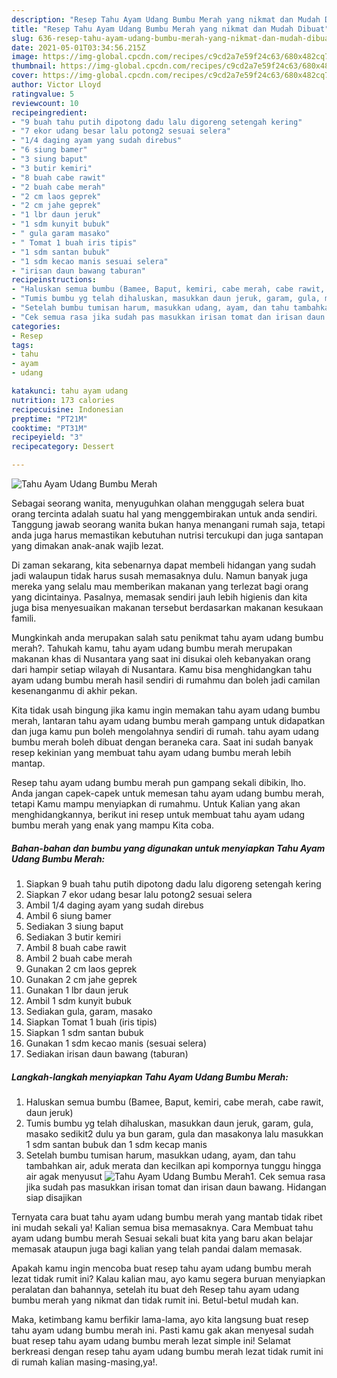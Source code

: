 ```yaml
---
description: "Resep Tahu Ayam Udang Bumbu Merah yang nikmat dan Mudah Dibuat"
title: "Resep Tahu Ayam Udang Bumbu Merah yang nikmat dan Mudah Dibuat"
slug: 636-resep-tahu-ayam-udang-bumbu-merah-yang-nikmat-dan-mudah-dibuat
date: 2021-05-01T03:34:56.215Z
image: https://img-global.cpcdn.com/recipes/c9cd2a7e59f24c63/680x482cq70/tahu-ayam-udang-bumbu-merah-foto-resep-utama.jpg
thumbnail: https://img-global.cpcdn.com/recipes/c9cd2a7e59f24c63/680x482cq70/tahu-ayam-udang-bumbu-merah-foto-resep-utama.jpg
cover: https://img-global.cpcdn.com/recipes/c9cd2a7e59f24c63/680x482cq70/tahu-ayam-udang-bumbu-merah-foto-resep-utama.jpg
author: Victor Lloyd
ratingvalue: 5
reviewcount: 10
recipeingredient:
- "9 buah tahu putih dipotong dadu lalu digoreng setengah kering"
- "7 ekor udang besar lalu potong2 sesuai selera"
- "1/4 daging ayam yang sudah direbus"
- "6 siung bamer"
- "3 siung baput"
- "3 butir kemiri"
- "8 buah cabe rawit"
- "2 buah cabe merah"
- "2 cm laos geprek"
- "2 cm jahe geprek"
- "1 lbr daun jeruk"
- "1 sdm kunyit bubuk"
- " gula garam masako"
- " Tomat 1 buah iris tipis"
- "1 sdm santan bubuk"
- "1 sdm kecao manis sesuai selera"
- "irisan daun bawang taburan"
recipeinstructions:
- "Haluskan semua bumbu (Bamee, Baput, kemiri, cabe merah, cabe rawit, daun jeruk)"
- "Tumis bumbu yg telah dihaluskan, masukkan daun jeruk, garam, gula, masako sedikit2 dulu ya bun garam, gula dan masakonya lalu masukkan 1 sdm santan bubuk dan 1 sdm kecap manis"
- "Setelah bumbu tumisan harum, masukkan udang, ayam, dan tahu tambahkan air, aduk merata dan kecilkan api kompornya tunggu hingga air agak menyusut"
- "Cek semua rasa jika sudah pas masukkan irisan tomat dan irisan daun bawang. Hidangan siap disajikan"
categories:
- Resep
tags:
- tahu
- ayam
- udang

katakunci: tahu ayam udang 
nutrition: 173 calories
recipecuisine: Indonesian
preptime: "PT21M"
cooktime: "PT31M"
recipeyield: "3"
recipecategory: Dessert

---
```



![Tahu Ayam Udang Bumbu Merah](https://img-global.cpcdn.com/recipes/c9cd2a7e59f24c63/680x482cq70/tahu-ayam-udang-bumbu-merah-foto-resep-utama.jpg)

Sebagai seorang wanita, menyuguhkan olahan menggugah selera buat orang tercinta adalah suatu hal yang menggembirakan untuk anda sendiri. Tanggung jawab seorang  wanita bukan hanya menangani rumah saja, tetapi anda juga harus memastikan kebutuhan nutrisi tercukupi dan juga santapan yang dimakan anak-anak wajib lezat.

Di zaman  sekarang, kita sebenarnya dapat membeli hidangan yang sudah jadi walaupun tidak harus susah memasaknya dulu. Namun banyak juga mereka yang selalu mau memberikan makanan yang terlezat bagi orang yang dicintainya. Pasalnya, memasak sendiri jauh lebih higienis dan kita juga bisa menyesuaikan makanan tersebut berdasarkan makanan kesukaan famili. 



Mungkinkah anda merupakan salah satu penikmat tahu ayam udang bumbu merah?. Tahukah kamu, tahu ayam udang bumbu merah merupakan makanan khas di Nusantara yang saat ini disukai oleh kebanyakan orang dari hampir setiap wilayah di Nusantara. Kamu bisa menghidangkan tahu ayam udang bumbu merah hasil sendiri di rumahmu dan boleh jadi camilan kesenanganmu di akhir pekan.

Kita tidak usah bingung jika kamu ingin memakan tahu ayam udang bumbu merah, lantaran tahu ayam udang bumbu merah gampang untuk didapatkan dan juga kamu pun boleh mengolahnya sendiri di rumah. tahu ayam udang bumbu merah boleh dibuat dengan beraneka cara. Saat ini sudah banyak resep kekinian yang membuat tahu ayam udang bumbu merah lebih mantap.

Resep tahu ayam udang bumbu merah pun gampang sekali dibikin, lho. Anda jangan capek-capek untuk memesan tahu ayam udang bumbu merah, tetapi Kamu mampu menyiapkan di rumahmu. Untuk Kalian yang akan menghidangkannya, berikut ini resep untuk membuat tahu ayam udang bumbu merah yang enak yang mampu Kita coba.

<!--inarticleads1-->

##### Bahan-bahan dan bumbu yang digunakan untuk menyiapkan Tahu Ayam Udang Bumbu Merah:

1. Siapkan 9 buah tahu putih dipotong dadu lalu digoreng setengah kering
1. Siapkan 7 ekor udang besar lalu potong2 sesuai selera
1. Ambil 1/4 daging ayam yang sudah direbus
1. Ambil 6 siung bamer
1. Sediakan 3 siung baput
1. Sediakan 3 butir kemiri
1. Ambil 8 buah cabe rawit
1. Ambil 2 buah cabe merah
1. Gunakan 2 cm laos geprek
1. Gunakan 2 cm jahe geprek
1. Gunakan 1 lbr daun jeruk
1. Ambil 1 sdm kunyit bubuk
1. Sediakan  gula, garam, masako
1. Siapkan  Tomat 1 buah (iris tipis)
1. Siapkan 1 sdm santan bubuk
1. Gunakan 1 sdm kecao manis (sesuai selera)
1. Sediakan irisan daun bawang (taburan)




<!--inarticleads2-->

##### Langkah-langkah menyiapkan Tahu Ayam Udang Bumbu Merah:

1. Haluskan semua bumbu (Bamee, Baput, kemiri, cabe merah, cabe rawit, daun jeruk)
1. Tumis bumbu yg telah dihaluskan, masukkan daun jeruk, garam, gula, masako sedikit2 dulu ya bun garam, gula dan masakonya lalu masukkan 1 sdm santan bubuk dan 1 sdm kecap manis
1. Setelah bumbu tumisan harum, masukkan udang, ayam, dan tahu tambahkan air, aduk merata dan kecilkan api kompornya tunggu hingga air agak menyusut
<img src="//assets-global.cpcdn.com/assets/icons/button_play-2c75c40dde080a61004c1f40b05d8f140eaff45d7e9e6481dc71c63d2e7c4909.png" alt="Tahu Ayam Udang Bumbu Merah">1. Cek semua rasa jika sudah pas masukkan irisan tomat dan irisan daun bawang. Hidangan siap disajikan




Ternyata cara buat tahu ayam udang bumbu merah yang mantab tidak ribet ini mudah sekali ya! Kalian semua bisa memasaknya. Cara Membuat tahu ayam udang bumbu merah Sesuai sekali buat kita yang baru akan belajar memasak ataupun juga bagi kalian yang telah pandai dalam memasak.

Apakah kamu ingin mencoba buat resep tahu ayam udang bumbu merah lezat tidak rumit ini? Kalau kalian mau, ayo kamu segera buruan menyiapkan peralatan dan bahannya, setelah itu buat deh Resep tahu ayam udang bumbu merah yang nikmat dan tidak rumit ini. Betul-betul mudah kan. 

Maka, ketimbang kamu berfikir lama-lama, ayo kita langsung buat resep tahu ayam udang bumbu merah ini. Pasti kamu gak akan menyesal sudah buat resep tahu ayam udang bumbu merah lezat simple ini! Selamat berkreasi dengan resep tahu ayam udang bumbu merah lezat tidak rumit ini di rumah kalian masing-masing,ya!.

